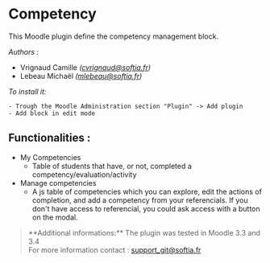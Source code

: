 
# Competency
  
This Moodle plugin define the competency management block.

*Authors :*   
  
 - Vrignaud Camille *(cvrignaud@softia.fr)*  
 - Lebeau Michaël *(mlebeau@softia.fr)*  
  
*To install it:*  

    - Trough the Moodle Administration section "Plugin" -> Add plugin  
    - Add block in edit mode
  
  
## Functionalities :   
  
 - My Competencies
	 - Table of students that have, or not, completed a competency/evaluation/activity
 - Manage competencies
	 - A js table of competencies which you can explore, edit the actions of completion, and add a competency from your referencials. If you don't have access to referencial, you could ask access with a button on the modal.
         
> \*\*Additional informations:\*\* The plugin was tested in Moodle 3.3 and 3.4  
> For more information contact : support_git@softia.fr
